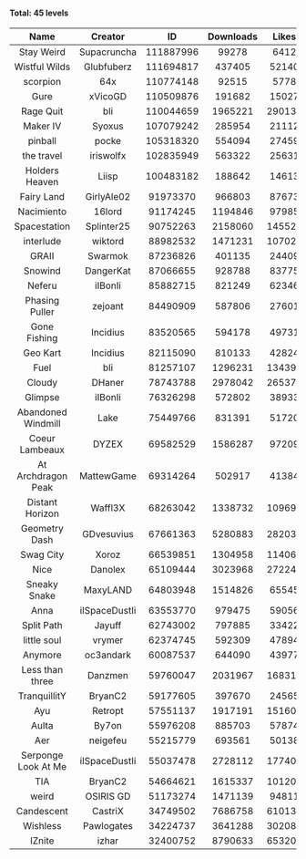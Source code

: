 #### Total: 45 levels

| Name | Creator | ID | Downloads | Likes |
|:---:|:---:|:---:|:---:|:---:|
| Stay Weird  | Supacruncha | 111887996 | 99278 | 6412
| Wistful Wilds | Glubfuberz | 111694817 | 437405 | 52140
| scorpion | 64x | 110774148 | 92515 | 5778
| Gure | xVicoGD | 110509876 | 191682 | 15027
| Rage Quit | bli | 110044659 | 1965221 | 290139
| Maker IV | Syoxus | 107079242 | 285954 | 21112
| pinball | pocke | 105318320 | 554094 | 27459
| the travel | iriswolfx | 102835949 | 563322 | 25631
| Holders Heaven | Liisp | 100483182 | 188642 | 14613
| Fairy Land | GirlyAle02 | 91973370 | 966803 | 87673
| Nacimiento | 16lord | 91174245 | 1194846 | 97985
| Spacestation | Splinter25 | 90752263 | 2158060 | 145523
| interlude | wiktord | 88982532 | 1471231 | 107020
| GRAII | Swarmok | 87236826 | 401135 | 24409
| Snowind | DangerKat | 87066655 | 928788 | 83775
| Neferu | iIBonIi | 85882715 | 821249 | 62346
| Phasing Puller | zejoant | 84490909 | 587806 | 27601
| Gone Fishing | Incidius | 83520565 | 594178 | 49731
| Geo Kart | Incidius | 82115090 | 810133 | 42824
| Fuel | bli | 81257107 | 1296231 | 134394
| Cloudy | DHaner | 78743788 | 2978042 | 265377
| Glimpse | iIBonIi | 76326298 | 572802 | 38933
| Abandoned Windmill | Lake | 75449766 | 831391 | 51720
| Coeur Lambeaux | DYZEX | 69582529 | 1586287 | 97209
| At Archdragon Peak | MattewGame | 69314264 | 502917 | 41384
| Distant Horizon | Waffl3X | 68263042 | 1338732 | 109691
| Geometry Dash | GDvesuvius | 67661363 | 5280883 | 282033
| Swag City | Xoroz | 66539851 | 1304958 | 114064
| Nice | Danolex | 65109444 | 3023968 | 272247
| Sneaky Snake | MaxyLAND | 64803948 | 1514826 | 65545
| Anna | iISpaceDustIi | 63553770 | 979475 | 59056
| Split Path | Jayuff | 62743002 | 797885 | 33422
| little soul | vrymer | 62374745 | 592309 | 47894
| Anymore | oc3andark | 60087537 | 644090 | 43977
| Less than three | Danzmen | 59760047 | 2031967 | 168315
| TranquillitY | BryanC2 | 59177605 | 397670 | 24565
| Ayu | Retropt | 57551137 | 1917191 | 151601
| Aulta | By7on | 55976208 | 885703 | 57874
| Aer | neigefeu | 55215779 | 693561 | 50138
| Serponge Look At Me | iISpaceDustIi | 55037478 | 2728112 | 177409
|  TIA | BryanC2 | 54664621 | 1615337 | 101207
| weird | OSIRIS GD | 51173274 | 1471139 | 94811
| Candescent | CastriX | 34749502 | 7686758 | 610137
| Wishless | Pawlogates | 34224737 | 3641288 | 302084
| IZnite | izhar | 32400752 | 8790633 | 653202
